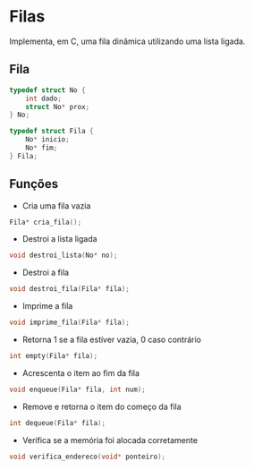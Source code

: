 # Filas

Implementa, em C, uma fila dinâmica utilizando uma lista ligada.

## Fila

~~~c
typedef struct No {
    int dado;
    struct No* prox;
} No;

typedef struct Fila {
    No* inicio;
    No* fim;
} Fila;
~~~

## Funções

* Cria uma fila vazia
~~~c
Fila* cria_fila();
~~~

* Destroi a lista ligada
~~~c
void destroi_lista(No* no);
~~~

* Destroi a fila
~~~c
void destroi_fila(Fila* fila);
~~~

* Imprime a fila
~~~c
void imprime_fila(Fila* fila);
~~~

* Retorna 1 se a fila estiver vazia, 0 caso contrário
~~~c
int empty(Fila* fila);
~~~

* Acrescenta o item ao fim da fila
~~~c
void enqueue(Fila* fila, int num);
~~~

* Remove e retorna o item do começo da fila
~~~c
int dequeue(Fila* fila);
~~~

* Verifica se a memória foi alocada corretamente
~~~c
void verifica_endereco(void* ponteiro);
~~~
